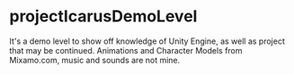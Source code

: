 # projectIcarusDemoLevel
It's a demo level to show off knowledge of Unity Engine, as well as project that may be continued. Animations and Character Models from Mixamo.com, music and sounds are not mine.
